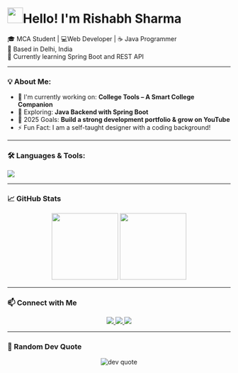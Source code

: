 <h1>
<img src="https://media.giphy.com/media/hvRJCLFzcasrR4ia7z/giphy.gif" width="35px">Hello! I'm Rishabh Sharma
</h1>


🎓 MCA Student | 💻Web Developer | ☕ Java Programmer  
📍 Based in Delhi, India  
🌱 Currently learning Spring Boot and REST API  

---

### 💡 About Me:
- 🔭 I'm currently working on: **College Tools – A Smart College Companion**
- 🌱 Exploring: **Java Backend with Spring Boot**
- 🎯 2025 Goals: **Build a strong development portfolio & grow on YouTube**
- ⚡ Fun Fact: I am a self-taught designer with a coding background!

---

### 🛠️ Languages & Tools:
<p align="left">
  <img src="https://skillicons.dev/icons?i=java,spring,html,css,js,mysql,figma,git,github,vscode,photoshop," />
</p>

---

### 📈 GitHub Stats
<p align="center">
  <img src="https://github-readme-stats.vercel.app/api?username=RishabSharma&show_icons=true&theme=tokyonight" height="150"/>
  <img src="https://github-readme-streak-stats.herokuapp.com/?user=RishabSharma&theme=tokyonight" height="150"/>
</p>


---

### 📫 Connect with Me

<p align="center">
  <a href="https://www.linkedin.com/in/rishab-sharma-in/" target="_blank">
    <img src="https://img.shields.io/badge/LinkedIn-0A66C2?style=for-the-badge&logo=linkedin&logoColor=white" />
  </a>
  <a href="https://www.instagram.com/rishu_bhh" target="_blank">
    <img src="https://img.shields.io/badge/Instagram-1DA1F2?style=for-the-badge&logo=twitter&logoColor=white" />
  </a>
  <a href="mailto:rishabhsharma88996@gmail.com">
    <img src="https://img.shields.io/badge/Gmail-D14836?style=for-the-badge&logo=gmail&logoColor=white" />
  </a>
</p>

---

### 💬 Random Dev Quote

<p align="center">
  <img src="https://quotes-github-readme.vercel.app/api?type=horizontal&theme=tokyonight" alt="dev quote" />
</p>

